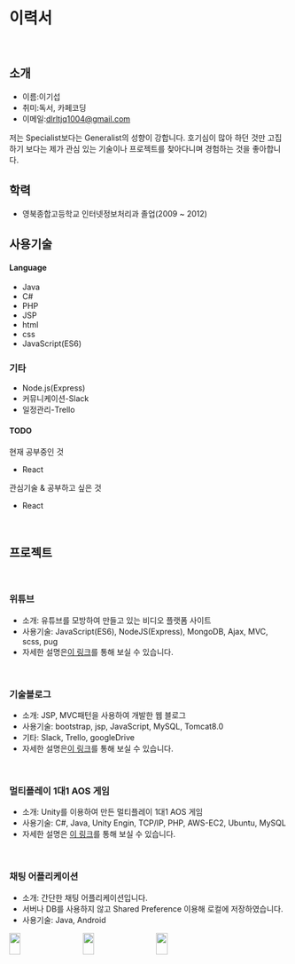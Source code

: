

# 이력서

<br>

## 소개

+ 이름:이기섭
+ 취미:독서, 카페코딩
+ 이메일:dlrltjq1004@gmail.com

저는 Specialist보다는 Generalist의 성향이 강합니다. 호기심이 많아 하던 것만 고집하기 보다는 제가 관심 있는 기술이나 프로젝트를 찾아다니며 경험하는 것을 좋아합니다.

## 학력 
+ 영북종합고등학교 인터넷정보처리과 졸업(2009 ~ 2012)



## 사용기술

#### Language
+ Java 
+ C# 
+ PHP 
+ JSP
+ html
+ css
+ JavaScript(ES6)


### 기타
+ Node.js(Express)
+ 커뮤니케이션-Slack
+ 일정관리-Trello

#### TODO

현재 공부중인 것
+ React


관심기술 & 공부하고 싶은 것
+ React

<br>

## 프로젝트

<br>

### 위튜브

+ 소개: 유튜브를 모방하여 만들고 있는 비디오 플랫폼 사이트
+ 사용기술: JavaScript(ES6), NodeJS(Express), MongoDB, Ajax, MVC, scss, pug
+ 자세한 설명은[이 링크](https://github.com/dlrltjq1004/wetube)를 통해 보실 수 있습니다.


<br>

### 기술블로그

+ 소개: JSP, MVC패턴을 사용하여 개발한 웹 블로그
+ 사용기술: bootstrap, jsp, JavaScript, MySQL, Tomcat8.0 
+ 기타: Slack, Trello, googleDrive
+ 자세한 설명은[이 링크](https://github.com/dlrltjq1004/TechBlog)를 통해 보실 수 있습니다.

<br>

### 멀티플레이 1대1 AOS 게임

+ 소개: Unity를 이용하여 만든 멀티플레이 1대1 AOS 게임
+ 사용기술: C#, Java, Unity Engin, TCP/IP, PHP, AWS-EC2, Ubuntu, MySQL
+ 자세한 설명은 [이 링크](https://github.com/dlrltjq1004/NewWorld)를 통해 보실 수 있습니다.

<br>

### 채팅 어플리케이션

+ 소개: 간단한 채팅 어플리케이션입니다.
+ 서버나 DB를 사용하지 않고 Shared Preference 이용해 로컬에 저장하였습니다.
+ 사용기술: Java, Android

 <img src="images/Chat_Register_Login.gif" width="20%" height="10%">　　
 <img src="images/Java_채팅어플 -프로필변경.gif" width="20%" height="10%">　　
 <img src="images/Java_채팅어플 - Join.gif" width="20%" height="10%">
 
<br>

